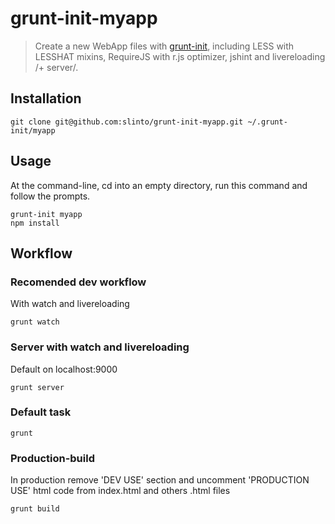 # grunt-init-myapp

> Create a new WebApp files with [grunt-init][], including LESS with LESSHAT mixins, RequireJS with r.js optimizer, jshint and livereloading /+ server/.

[grunt-init]: http://gruntjs.com/project-scaffolding

## Installation

```
git clone git@github.com:slinto/grunt-init-myapp.git ~/.grunt-init/myapp
```

## Usage

At the command-line, cd into an empty directory, run this command and follow the prompts.

```
grunt-init myapp
npm install
```

## Workflow

### Recomended dev workflow
With watch and livereloading
```
grunt watch
```

### Server with watch and livereloading
Default on localhost:9000
```
grunt server
```

### Default task
```
grunt
```

### Production-build
In production remove 'DEV USE' section and uncomment 'PRODUCTION USE' html code from index.html and others .html files
```
grunt build
```